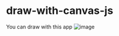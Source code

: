 # draw-with-canvas-js
You can draw with this app
![image](https://user-images.githubusercontent.com/73960495/157223595-41ec87fd-2992-4c27-b079-0176385334f6.png)
